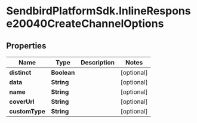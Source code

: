 # SendbirdPlatformSdk.InlineResponse20040CreateChannelOptions

## Properties

Name | Type | Description | Notes
------------ | ------------- | ------------- | -------------
**distinct** | **Boolean** |  | [optional] 
**data** | **String** |  | [optional] 
**name** | **String** |  | [optional] 
**coverUrl** | **String** |  | [optional] 
**customType** | **String** |  | [optional] 


